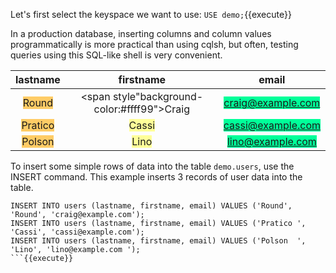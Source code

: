 Let's first select the keyspace we want to use: `USE demo;`{{execute}}

In a production database, inserting columns and column values programmatically is more practical than using cqlsh, but often, testing queries using this SQL-like shell is very convenient.

| lastname             | firstname | email |          
| :---:                 | :---:   | :---:        |
| <span style="background-color:#ffcc66">Round</span>   | <span style"background-color:#ffff99">Craig</span>  |<span style="background-color:#00ff99">craig@example.com</span>    |
| <span style="background-color:#ffcc66">Pratico</span>   | <span style="background-color:#ffff99">Cassi</span>   |<span style="background-color:#00ff99">cassi@example.com</span>     |  
| <span style="background-color:#ffcc66">Polson</span>   | <span style="background-color:#ffff99">Lino</span>  |<span style="background-color:#00ff99">lino@example.com</span>    |   

To insert some simple rows of data into the table `demo.users`, use the INSERT command. This example inserts 3 records of user data into the table.

```
INSERT INTO users (lastname, firstname, email) VALUES ('Round', 'Round', 'craig@example.com');
INSERT INTO users (lastname, firstname, email) VALUES ('Pratico ', 'Cassi', 'cassi@example.com');
INSERT INTO users (lastname, firstname, email) VALUES ('Polson  ', 'Lino', 'lino@example.com ');
```{{execute}}
